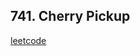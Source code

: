 


<h2>741. Cherry Pickup</h2>
<a href="https://leetcode.com/problems/cherry-pickup/description/">leetcode</a>
